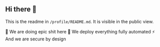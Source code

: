 ## Hi there 👋

This is the readme in `/profile/README.md`. It is visible in the public view. 

💩 We are doing epic shit here
🚀 We deploy everything fully automated
⚡ And we are secure by design
